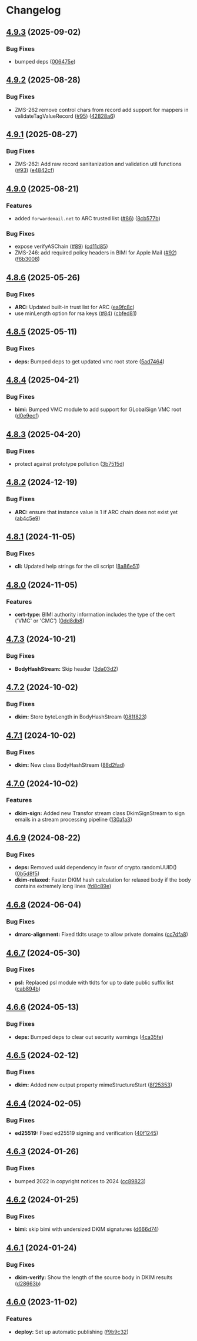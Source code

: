 # Changelog

## [4.9.3](https://github.com/postalsys/mailauth/compare/v4.9.2...v4.9.3) (2025-09-02)


### Bug Fixes

* bumped deps ([006475e](https://github.com/postalsys/mailauth/commit/006475ee7bbf61a8c7c00de793f4007f66dba61a))

## [4.9.2](https://github.com/postalsys/mailauth/compare/v4.9.1...v4.9.2) (2025-08-28)


### Bug Fixes

* ZMS-262 remove control chars from record add support for mappers in validateTagValueRecord ([#95](https://github.com/postalsys/mailauth/issues/95)) ([42828a6](https://github.com/postalsys/mailauth/commit/42828a6cb38add3aed35881f102488f8143407cb))

## [4.9.1](https://github.com/postalsys/mailauth/compare/v4.9.0...v4.9.1) (2025-08-27)


### Bug Fixes

* ZMS-262: Add raw record sanitanization and validation util functions ([#93](https://github.com/postalsys/mailauth/issues/93)) ([e4842cf](https://github.com/postalsys/mailauth/commit/e4842cf222bd6db29f34c25434b5c38c44edefdc))

## [4.9.0](https://github.com/postalsys/mailauth/compare/v4.8.6...v4.9.0) (2025-08-21)


### Features

* added `forwardemail.net` to ARC trusted list ([#86](https://github.com/postalsys/mailauth/issues/86)) ([8cb577b](https://github.com/postalsys/mailauth/commit/8cb577b5cceaf0a61f02744811ad2f9533550032))


### Bug Fixes

* expose verifyASChain ([#89](https://github.com/postalsys/mailauth/issues/89)) ([cd11d85](https://github.com/postalsys/mailauth/commit/cd11d851f3c8cea125209676f3ba26676c700c5b))
* ZMS-246: add required policy headers in BIMI for Apple Mail ([#92](https://github.com/postalsys/mailauth/issues/92)) ([f6b3008](https://github.com/postalsys/mailauth/commit/f6b300837f9453877386ce3e76aff80fee01d913))

## [4.8.6](https://github.com/postalsys/mailauth/compare/v4.8.5...v4.8.6) (2025-05-26)


### Bug Fixes

* **ARC:** Updated built-in trust list for ARC ([ea9fc8c](https://github.com/postalsys/mailauth/commit/ea9fc8c6f8c5609b66053f1ffe95891c0b4efcb7))
* use minLength option for rsa keys ([#84](https://github.com/postalsys/mailauth/issues/84)) ([cbfed81](https://github.com/postalsys/mailauth/commit/cbfed816d953eee3c7eed99055c53f689a46a101))

## [4.8.5](https://github.com/postalsys/mailauth/compare/v4.8.4...v4.8.5) (2025-05-11)


### Bug Fixes

* **deps:** Bumped deps to get updated vmc root store ([5ad7464](https://github.com/postalsys/mailauth/commit/5ad746450f97d348217607802e83445e08737faf))

## [4.8.4](https://github.com/postalsys/mailauth/compare/v4.8.3...v4.8.4) (2025-04-21)


### Bug Fixes

* **bimi:** Bumped VMC module to add support for GLobalSign VMC root ([d0e9ecf](https://github.com/postalsys/mailauth/commit/d0e9ecf89b699aae8ad9953445f052b558250f5a))

## [4.8.3](https://github.com/postalsys/mailauth/compare/v4.8.2...v4.8.3) (2025-04-20)


### Bug Fixes

* protect against prototype pollution ([3b7515d](https://github.com/postalsys/mailauth/commit/3b7515df768ce1d2e4e02858fdfca8efca6243fb))

## [4.8.2](https://github.com/postalsys/mailauth/compare/v4.8.1...v4.8.2) (2024-12-19)


### Bug Fixes

* **ARC:** ensure that instance value is 1 if ARC chain does not exist yet ([ab4c5e9](https://github.com/postalsys/mailauth/commit/ab4c5e9ae0158e196b10f346321ca55b8f06c679))

## [4.8.1](https://github.com/postalsys/mailauth/compare/v4.8.0...v4.8.1) (2024-11-05)


### Bug Fixes

* **cli:** Updated help strings for the cli script ([8a86e51](https://github.com/postalsys/mailauth/commit/8a86e51bff0300a7daea26062481ac56904202a8))

## [4.8.0](https://github.com/postalsys/mailauth/compare/v4.7.3...v4.8.0) (2024-11-05)


### Features

* **cert-type:** BIMI authority information includes the type of the cert ('VMC' or 'CMC') ([0dd8db8](https://github.com/postalsys/mailauth/commit/0dd8db81b2ffc8b9d84d1a4396c65bfa9a347088))

## [4.7.3](https://github.com/postalsys/mailauth/compare/v4.7.2...v4.7.3) (2024-10-21)


### Bug Fixes

* **BodyHashStream:** Skip header ([3da03d2](https://github.com/postalsys/mailauth/commit/3da03d23baa90acb119c7946c2cd740a72ba069d))

## [4.7.2](https://github.com/postalsys/mailauth/compare/v4.7.1...v4.7.2) (2024-10-02)


### Bug Fixes

* **dkim:** Store byteLength in BodyHashStream ([081f823](https://github.com/postalsys/mailauth/commit/081f82340505d4beb88f12728919d851d35b6576))

## [4.7.1](https://github.com/postalsys/mailauth/compare/v4.7.0...v4.7.1) (2024-10-02)


### Bug Fixes

* **dkim:** New class BodyHashStream ([88d2fad](https://github.com/postalsys/mailauth/commit/88d2fad329a9a6fc8ebc1da4efc1c4844ae49507))

## [4.7.0](https://github.com/postalsys/mailauth/compare/v4.6.9...v4.7.0) (2024-10-02)


### Features

* **dkim-sign:** Added new Transfor stream class DkimSignStream to sign emails in a stream processing pipeline ([130a1a3](https://github.com/postalsys/mailauth/commit/130a1a3812fac2ad710f244510ca60887c2d33a9))

## [4.6.9](https://github.com/postalsys/mailauth/compare/v4.6.8...v4.6.9) (2024-08-22)


### Bug Fixes

* **deps:** Removed uuid dependency in favor of crypto.randomUUID() ([0b5d8f5](https://github.com/postalsys/mailauth/commit/0b5d8f5328d0b82f75daea7fdbd74e1e76e8b642))
* **dkim-relaxed:** Faster DKIM hash calculation for relaxed body if the body contains extremely long lines ([fd8c89e](https://github.com/postalsys/mailauth/commit/fd8c89edd87a114464f99ebf79a1e903a8287876))

## [4.6.8](https://github.com/postalsys/mailauth/compare/v4.6.7...v4.6.8) (2024-06-04)


### Bug Fixes

* **dmarc-alignment:** Fixed tldts usage to allow private domains ([cc7dfa8](https://github.com/postalsys/mailauth/commit/cc7dfa8d820c1a4112602340192010354d51cd52))

## [4.6.7](https://github.com/postalsys/mailauth/compare/v4.6.6...v4.6.7) (2024-05-30)


### Bug Fixes

* **psl:** Replaced psl module with tldts for up to date public suffix list ([cab894b](https://github.com/postalsys/mailauth/commit/cab894b54a3544b33a641f377783db67a43bec0e))

## [4.6.6](https://github.com/postalsys/mailauth/compare/v4.6.5...v4.6.6) (2024-05-13)


### Bug Fixes

* **deps:** Bumped deps to clear out security warnings ([4ca35fe](https://github.com/postalsys/mailauth/commit/4ca35fef37e37ae715c420b8a52c7cb202e4b360))

## [4.6.5](https://github.com/postalsys/mailauth/compare/v4.6.4...v4.6.5) (2024-02-12)


### Bug Fixes

* **dkim:** Added new output property mimeStructureStart ([8f25353](https://github.com/postalsys/mailauth/commit/8f25353fa6a67ba3e1f0c5091325007b2434a29d))

## [4.6.4](https://github.com/postalsys/mailauth/compare/v4.6.3...v4.6.4) (2024-02-05)


### Bug Fixes

* **ed25519:** Fixed ed25519 signing and verification ([40f1245](https://github.com/postalsys/mailauth/commit/40f12457d8f49f0ea21015fe4203b4de746ab7b8))

## [4.6.3](https://github.com/postalsys/mailauth/compare/v4.6.2...v4.6.3) (2024-01-26)


### Bug Fixes

* bumped 2022 in copyright notices to 2024 ([cc89823](https://github.com/postalsys/mailauth/commit/cc8982349d14b42a28581ebc52aa6de2e11b5be8))

## [4.6.2](https://github.com/postalsys/mailauth/compare/v4.6.1...v4.6.2) (2024-01-25)

### Bug Fixes

-   **bimi:** skip bimi with undersized DKIM signatures ([d666d74](https://github.com/postalsys/mailauth/commit/d666d7476cbcae8b3161c78a7e737559ad112fd9))

## [4.6.1](https://github.com/postalsys/mailauth/compare/v4.6.0...v4.6.1) (2024-01-24)

### Bug Fixes

-   **dkim-verify:** Show the length of the source body in DKIM results ([d28663b](https://github.com/postalsys/mailauth/commit/d28663b30b0bfaf07d395e9d3eaea044c9085657))

## [4.6.0](https://github.com/postalsys/mailauth/compare/v4.5.2...v4.6.0) (2023-11-02)

### Features

-   **deploy:** Set up automatic publishing ([f9b9c32](https://github.com/postalsys/mailauth/commit/f9b9c325e4dbac060114aa12c5887ea8c92c0bf8))
